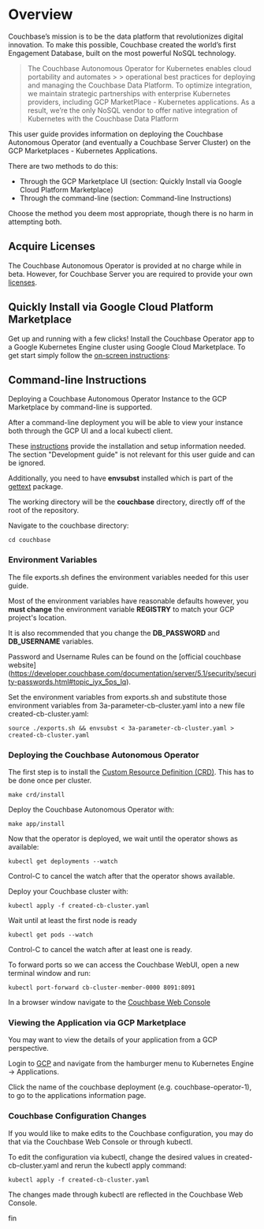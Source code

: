 # Overview

Couchbase’s mission is to be the data platform that revolutionizes digital innovation. To make this possible, Couchbase created the world’s first Engagement Database, built on the most powerful NoSQL technology.

> The Couchbase Autonomous Operator for Kubernetes enables cloud portability and automates > > operational best practices for deploying and managing the Couchbase Data Platform. To optimize integration, we maintain strategic partnerships with enterprise Kubernetes providers, including GCP MarketPlace - Kubernetes applications. As a result, we’re the only NoSQL vendor to offer native integration of Kubernetes with the Couchbase Data Platform

This user guide provides information on deploying the Couchbase Autonomous Operator (and eventually a Couchbase Server Cluster) on the GCP Marketplaces - Kubernetes Applications. 

There are two methods to do this:

- Through the GCP Marketplace UI (section: Quickly Install via Google Cloud Platform Marketplace)
- Through the command-line (section: Command-line Instructions)

Choose the method you deem most appropriate, though there is no harm in attempting both.

## Acquire Licenses

The Couchbase Autonomous Operator is provided at no charge while in beta.  However, for Couchbase Server you are required to provide your own [licenses](https://www.couchbase.com/subscriptions-and-support#pricingForm).

## Quickly Install via Google Cloud Platform Marketplace

Get up and running with a few clicks! Install the Couchbase Operator app to a
Google Kubernetes Engine cluster using Google Cloud Marketplace. To get start simply follow the [on-screen instructions](https://console.cloud.google.com/marketplace/details/couchbase-public/couchbase-operator):

## Command-line Instructions

Deploying a Couchbase Autonomous Operator Instance to the GCP Marketplace by command-line is supported.

After a command-line deployment you will be able to view your instance both through the GCP UI and a local kubectl client.

These [instructions](https://github.com/GoogleCloudPlatform/marketplace-k8s-app-tools/) provide the installation and setup information needed.  The section "Development guide" is not relevant for this user guide and can be ignored.

Additionally, you need to have __envsubst__ installed which is part of the [gettext](https://www.gnu.org/software/gettext/) package.

The working directory will be the **couchbase** directory, directly off of the root of the repository.  

Navigate to the couchbase directory:

`cd couchbase`

### Environment Variables

The file exports.sh defines the environment variables needed for this user guide.

Most of the environment variables have reasonable defaults however, you **must change** the environment variable **REGISTRY** to match your GCP project's location.

It is also recommended that you change the **DB_PASSWORD** and **DB_USERNAME** variables.

Password and Username Rules can be found on the [official couchbase website] (https://developer.couchbase.com/documentation/server/5.1/security/security-passwords.html#topic_iyx_5ps_lq).

Set the environment variables from exports.sh and substitute those environment variables from 3a-parameter-cb-cluster.yaml into a new file created-cb-cluster.yaml:

```script
source ./exports.sh && envsubst < 3a-parameter-cb-cluster.yaml > created-cb-cluster.yaml
```

### Deploying the Couchbase Autonomous Operator

The first step is to install the [Custom Resource Definition (CRD)](https://kubernetes.io/docs/concepts/extend-kubernetes/api-extension/custom-resources/#customresourcedefinitions).  This has to be done once per cluster.

`make crd/install`

Deploy the Couchbase Autonomous Operator with:

`make app/install`

Now that the operator is deployed, we wait until the operator shows as available:

`kubectl get deployments --watch`

Control-C to cancel the watch after that the operator shows available.

Deploy your Couchbase cluster with:

`kubectl apply -f created-cb-cluster.yaml`

Wait until at least the first node is ready

`kubectl get pods --watch`

Control-C to cancel the watch after at least one is ready.

To forward ports so we can access the Couchbase WebUI, open a new terminal window and run:

`kubectl port-forward cb-cluster-member-0000 8091:8091`

In a browser window navigate to the [Couchbase Web Console](https://localhost:8091)

### Viewing the Application via GCP Marketplace
You may want to view the details of your application from a GCP perspective.

Login to [GCP](https://https://console.cloud.google.com/) and navigate from the hamburger menu to Kubernetes Engine -> Applications.  

Click the name of the couchbase deployment (e.g. couchbase-operator-1), to go to the applications information page.

### Couchbase Configuration Changes

If you would like to make edits to the Couchbase configuration, you may do that via the Couchbase Web Console or through kubectl.  

To edit the configuration via kubectl, change the desired values in created-cb-cluster.yaml
and rerun the kubectl apply command:

`kubectl apply -f created-cb-cluster.yaml`

The changes made through kubectl are reflected in the Couchbase Web Console.

fin